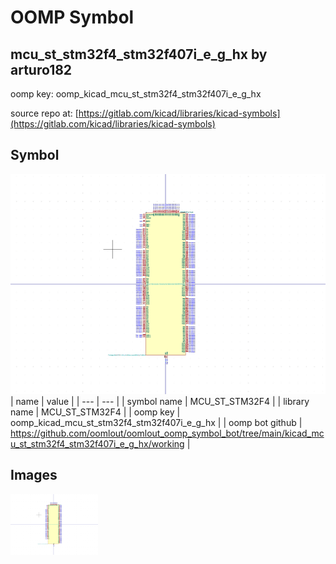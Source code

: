 # OOMP Symbol  
## mcu_st_stm32f4_stm32f407i_e_g_hx  by arturo182  
  
oomp key: oomp_kicad_mcu_st_stm32f4_stm32f407i_e_g_hx  
  
source repo at: [https://gitlab.com/kicad/libraries/kicad-symbols](https://gitlab.com/kicad/libraries/kicad-symbols)  
## Symbol  
  
[![working.png](working_600.png)](working.png)  
| name | value | 
| --- | --- | 
| symbol name | MCU_ST_STM32F4 | 
| library name | MCU_ST_STM32F4 | 
| oomp key | oomp_kicad_mcu_st_stm32f4_stm32f407i_e_g_hx | 
| oomp bot github | https://github.com/oomlout/oomlout_oomp_symbol_bot/tree/main/kicad_mcu_st_stm32f4_stm32f407i_e_g_hx/working | 
## Images  
  
[![working.png](working_140.png)](working.png)  
